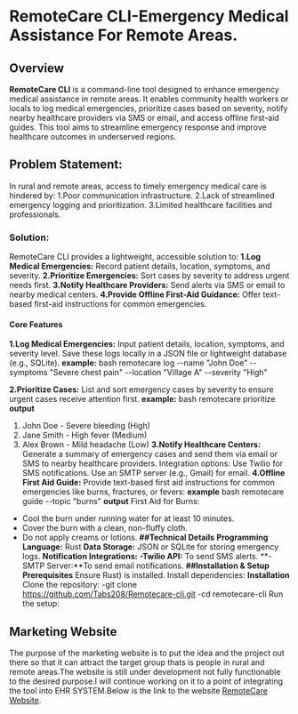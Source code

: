 #  RemoteCare CLI-Emergency Medical Assistance For Remote Areas.
## Overview 
**RemoteCare CLI** is a command-line tool designed to enhance emergency medical assistance in remote areas. It enables community health workers or locals to log medical emergencies, prioritize cases based on severity, notify nearby healthcare providers via SMS or email, and access offline first-aid guides. This tool aims to streamline emergency response and improve healthcare outcomes in underserved regions.
## Problem Statement:
In rural and remote areas, access to timely emergency medical care is hindered by:
1.Poor communication infrastructure.
2.Lack of streamlined emergency logging and prioritization.
3.Limited healthcare facilities and professionals.
### Solution:
RemoteCare CLI provides a lightweight, accessible solution to:
**1.Log Medical Emergencies:** Record patient details, location, symptoms, and severity.
**2.Prioritize Emergencies:** Sort cases by severity to address urgent needs first.
**3.Notify Healthcare Providers:** Send alerts via SMS or email to nearby medical centers.
**4.Provide Offline First-Aid Guidance:** Offer text-based first-aid instructions for common emergencies.
#### Core Features
**1.Log Medical Emergencies:**
Input patient details, location, symptoms, and severity level.
Save these logs locally in a JSON file or lightweight database (e.g., SQLite).
**example:** bash remotecare log --name "John Doe" --symptoms "Severe chest pain" --location "Village A" --severity "High"

**2.Prioritize Cases:**
List and sort emergency cases by severity to ensure urgent cases receive attention first.
**example:** bash remotecare prioritize
**output**
1. John Doe - Severe bleeding (High)
2. Jane Smith - High fever (Medium)
3. Alex Brown - Mild headache (Low)
**3.Notify Healthcare Centers:**
Generate a summary of emergency cases and send them via email or SMS to nearby healthcare providers.
Integration options:
Use Twilio for SMS notifications.
Use an SMTP server (e.g., Gmail) for email.
**4.Offline First Aid Guide:**
Provide text-based first aid instructions for common emergencies like burns, fractures, or fevers:
**example** bash remotecare guide --topic "burns"
**output**
First Aid for Burns:
- Cool the burn under running water for at least 10 minutes.
- Cover the burn with a clean, non-fluffy cloth.
- Do not apply creams or lotions.
**##Technical Details**
**Programming Language:** Rust 
**Data Storage:** JSON or SQLite for storing emergency logs.
**Notification Integrations:**
  **-Twilio API:** To send SMS alerts.
  **-SMTP Server:**To send email notifications.
**##Installation & Setup**
**Prerequisites**
Ensure  Rust) is installed.
Install dependencies:
**Installation**
Clone the repository:
 -git clone https://github.com/Tabs208/Remotecare-cli.git
 -cd remotecare-cli
Run the setup:

## Marketing Website
The purpose of the marketing website is to put the idea and the project out there so that it can attract the target group thats is people in rural and remote areas.The website is still under development not fully functionable to the desired purpose.I will continue working on it to a point of integrating the tool into EHR SYSTEM.Below is the link to the website 
[RemoteCare Website](https://Tabs208.github.io/remotecare-website/).
